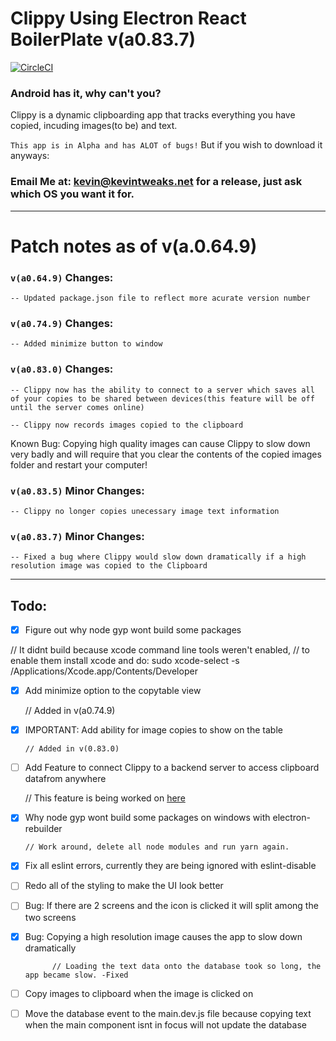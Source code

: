 # Clippy Using Electron React BoilerPlate v(a0.83.7)

[![CircleCI](https://circleci.com/gh/Jarmahent/Clippy.svg?style=svg)](https://circleci.com/gh/Jarmahent/Clippy)

### Android has it, why can't you?

Clippy is a dynamic clipboarding app that tracks everything you have copied, incuding images(to be) and text.

`This app is in Alpha and has ALOT of bugs!`
But if you wish to download it anyways:

### Email Me at: kevin@kevintweaks.net for a release, just ask which OS you want it for.

---

# Patch notes as of v(a.0.64.9)

### `v(a0.64.9)` Changes:

`-- Updated package.json file to reflect more acurate version number`

### `v(a0.74.9)` Changes:

`-- Added minimize button to window`

### `v(a0.83.0)` Changes:

`-- Clippy now has the ability to connect to a server which saves all of your copies to be shared between devices(this feature will be off until the server comes online)`

`-- Clippy now records images copied to the clipboard`

<aside class="warning">
Known Bug: Copying high quality images can cause Clippy to slow down very badly and will require that you clear the contents of the copied images folder and restart your computer!
</aside>

### `v(a0.83.5)` Minor Changes:

`-- Clippy no longer copies unecessary image text information`

### `v(a0.83.7)` Minor Changes:

`-- Fixed a bug where Clippy would slow down dramatically if a high resolution image was copied to the Clipboard`

---

## **Todo:**

- [x] Figure out why node gyp wont build some packages

// It didnt build because xcode command line tools weren't enabled,
// to enable them install xcode and do: sudo xcode-select -s /Applications/Xcode.app/Contents/Developer

- [x] Add minimize option to the copytable view

  // Added in v(a0.74.9)

- [x] IMPORTANT: Add ability for image copies to show on the table

      // Added in v(0.83.0)

- [ ] Add Feature to connect Clippy to a backend server to access clipboard datafrom anywhere

  // This feature is being worked on [here](https://github.com/Jarmahent/ClippyBackEnd)

- [x] Why node gyp wont build some packages on windows with electron-rebuilder

      // Work around, delete all node modules and run yarn again.

- [x] Fix all eslint errors, currently they are being ignored with eslint-disable

- [ ] Redo all of the styling to make the UI look better

- [ ] Bug: If there are 2 screens and the icon is clicked it will split among the two screens

- [x] Bug: Copying a high resolution image causes the app to slow down dramatically

            // Loading the text data onto the database took so long, the app became slow. -Fixed

- [ ] Copy images to clipboard when the image is clicked on

- [ ] Move the database event to the main.dev.js file because copying text when the main component isnt in focus will not update the database
